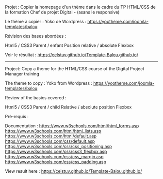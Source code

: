 Projet : Copier la homepage d'un thème dans le cadre du TP HTML/CSS de la formation Chef de projet Digital - (asans le responsive)

Le thème à copier : Yoko de Wordpress : https://yootheme.com/joomla-templates/balou

Révision des bases abordées :

Html5 / CSS3 Parent / enfant Position relative / absolute Flexbox

Voir le résultat : https://celstuv.github.io/Template-Balou.github.io/

------------------------------------------------------------------------

Project: Copy a theme for the HTML/CSS course of the Digital Project Manager training

The theme to copy : Yoko from Wordpress : https://yootheme.com/joomla-templates/balou

Review of the basics covered :

Html5 / CSS3 Parent / child Relative / absolute position Flexbox

Pré-requis :

Documentation : https://www.w3schools.com/html/html_forms.asp 
https://www.w3schools.com/html/html_lists.asp 
https://www.w3schools.com/html/default.asp 
https://www.w3schools.com/css/default.asp 
https://www.w3schools.com/css/css_positioning.asp 
https://www.w3schools.com/css/css3_flexbox.asp 
https://www.w3schools.com/css/css_margin.asp 
https://www.w3schools.com/css/css_padding.asp


View result here : https://celstuv.github.io/Template-Balou.github.io/
